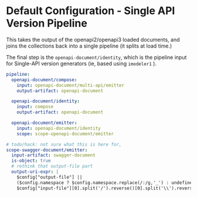 # Default Configuration - Single API Version Pipeline

This takes the output of the openapi2/openapi3 loaded documents,
and joins the collections back into a single pipeline (it splits at load time.)

The final step is the `openapi-document/identity`, which is the pipeline input
for Single-API version generators (ie, based using `imodeler1` ).


``` yaml
pipeline:
  openapi-document/compose:
    input: openapi-document/multi-api/emitter
    output-artifact: openapi-document

  openapi-document/identity:
    input: compose
    output-artifact: openapi-document

  openapi-document/emitter:
    input: openapi-document/identity
    scope: scope-openapi-document/emitter

# todo/hack: not sure what this is here for,
scope-swagger-document/emitter:
  input-artifact: swagger-document
  is-object: true
  # rethink that output-file part
  output-uri-expr: |
    $config["output-file"] ||
    ($config.namespace ? $config.namespace.replace(/:/g,'_') : undefined) ||
    $config["input-file"][0].split('/').reverse()[0].split('\\').reverse()[0].replace(/\.json$/, "")
```